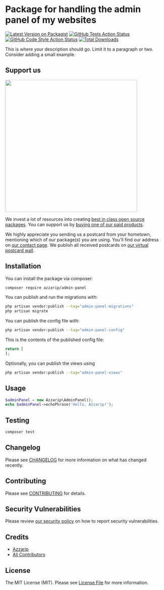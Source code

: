 # Package for handling the admin panel of my websites

[![Latest Version on Packagist](https://img.shields.io/packagist/v/azzarip/admin-panel.svg?style=flat-square)](https://packagist.org/packages/azzarip/admin-panel)
[![GitHub Tests Action Status](https://img.shields.io/github/actions/workflow/status/azzarip/admin-panel/run-tests.yml?branch=main&label=tests&style=flat-square)](https://github.com/azzarip/admin-panel/actions?query=workflow%3Arun-tests+branch%3Amain)
[![GitHub Code Style Action Status](https://img.shields.io/github/actions/workflow/status/azzarip/admin-panel/fix-php-code-style-issues.yml?branch=main&label=code%20style&style=flat-square)](https://github.com/azzarip/admin-panel/actions?query=workflow%3A"Fix+PHP+code+style+issues"+branch%3Amain)
[![Total Downloads](https://img.shields.io/packagist/dt/azzarip/admin-panel.svg?style=flat-square)](https://packagist.org/packages/azzarip/admin-panel)

This is where your description should go. Limit it to a paragraph or two. Consider adding a small example.

## Support us

[<img src="https://github-ads.s3.eu-central-1.amazonaws.com/admin-panel.jpg?t=1" width="419px" />](https://spatie.be/github-ad-click/admin-panel)

We invest a lot of resources into creating [best in class open source packages](https://spatie.be/open-source). You can support us by [buying one of our paid products](https://spatie.be/open-source/support-us).

We highly appreciate you sending us a postcard from your hometown, mentioning which of our package(s) you are using. You'll find our address on [our contact page](https://spatie.be/about-us). We publish all received postcards on [our virtual postcard wall](https://spatie.be/open-source/postcards).

## Installation

You can install the package via composer:

```bash
composer require azzarip/admin-panel
```

You can publish and run the migrations with:

```bash
php artisan vendor:publish --tag="admin-panel-migrations"
php artisan migrate
```

You can publish the config file with:

```bash
php artisan vendor:publish --tag="admin-panel-config"
```

This is the contents of the published config file:

```php
return [
];
```

Optionally, you can publish the views using

```bash
php artisan vendor:publish --tag="admin-panel-views"
```

## Usage

```php
$adminPanel = new Azzarip\AdminPanel();
echo $adminPanel->echoPhrase('Hello, Azzarip!');
```

## Testing

```bash
composer test
```

## Changelog

Please see [CHANGELOG](CHANGELOG.md) for more information on what has changed recently.

## Contributing

Please see [CONTRIBUTING](CONTRIBUTING.md) for details.

## Security Vulnerabilities

Please review [our security policy](../../security/policy) on how to report security vulnerabilities.

## Credits

- [Azzarip](https://github.com/Azzarip)
- [All Contributors](../../contributors)

## License

The MIT License (MIT). Please see [License File](LICENSE.md) for more information.
